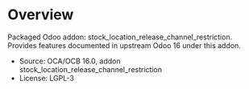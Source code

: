 # Overview

Packaged Odoo addon: stock_location_release_channel_restriction. Provides features documented in upstream Odoo 16 under this addon.

- Source: OCA/OCB 16.0, addon stock_location_release_channel_restriction
- License: LGPL-3
